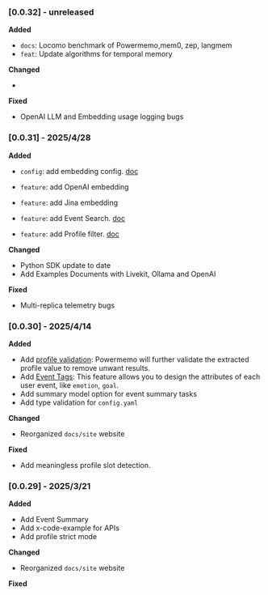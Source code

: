 ### [0.0.32] - unreleased

**Added**

- `docs`: Locomo benchmark of Powermemo,mem0, zep, langmem
- `feat`: Update algorithms for temporal memory

**Changed**

- 

**Fixed**

- OpenAI LLM and Embedding usage logging bugs

### [0.0.31] - 2025/4/28

**Added**

- `config`: add embedding config. [doc](https://docs.powermemo.io/references/full#embedding-configuration)

- `feature`: add OpenAI embedding

- `feature`: add Jina embedding

- `feature`: add Event Search. [doc](https://docs.powermemo.io/features/event/event_search)

- `feature`: add Profile filter. [doc](https://docs.powermemo.io/features/profile/profile_filter)

  

**Changed**

- Python SDK update to date
- Add Examples Documents with Livekit, Ollama and OpenAI

**Fixed**

- Multi-replica telemetry bugs



### [0.0.30] - 2025/4/14

**Added**

- Add [profile validation](https://docs.powermemo.io/features/profile/profile_config): Powermemo will further validate the extracted profile value to remove unwant results.
- Add [Event Tags](https://docs.powermemo.io/features/event/event_tag): This feature allows you to design the attributes of each user event, like `emotion`, `goal`.
- Add summary model option for event summary tasks
- Add type validation for `config.yaml`

**Changed**

- Reorganized `docs/site` website 

**Fixed**

- Add meaningless profile slot detection.

  

### [0.0.29] - 2025/3/21

**Added**

- Add Event Summary
- Add x-code-example for APIs
- Add profile strict mode

**Changed**

- Reorganized `docs/site` website 

**Fixed**
